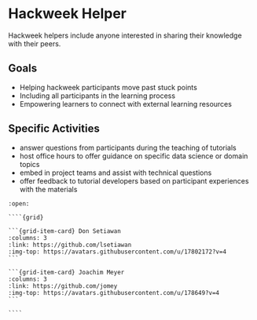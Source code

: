 # Hackweek Helper

Hackweek helpers include anyone interested in sharing their knowledge with their peers. 

## Goals

* Helping hackweek participants move past stuck points  
* Including all participants in the learning process
* Empowering learners to connect with external learning resources

## Specific Activities

* answer questions from participants during the teaching of tutorials
* host office hours to offer guidance on specific data science or domain topics
* embed in project teams and assist with technical questions
* offer feedback to tutorial developers based on participant experiences with the materials

`````{dropdown} **People With Experience in this Role**
:open:

````{grid}

```{grid-item-card} Don Setiawan
:columns: 3
:link: https://github.com/lsetiawan
:img-top: https://avatars.githubusercontent.com/u/17802172?v=4
```

```{grid-item-card} Joachim Meyer
:columns: 3
:link: https://github.com/jomey
:img-top: https://avatars.githubusercontent.com/u/178649?v=4
```

````
`````
